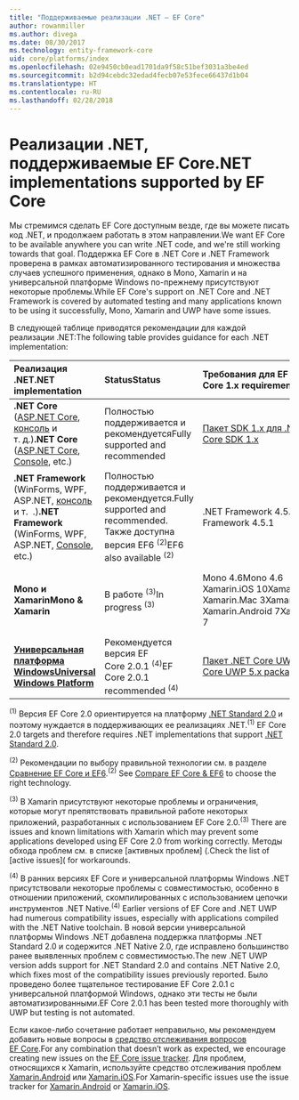 ```yaml
---
title: "Поддерживаемые реализации .NET — EF Core"
author: rowanmiller
ms.author: divega
ms.date: 08/30/2017
ms.technology: entity-framework-core
uid: core/platforms/index
ms.openlocfilehash: 02e9450cb0ead1701da9f58c51bef3031a3be4ed
ms.sourcegitcommit: b2d94cebdc32edad4fecb07e53fece66437d1b04
ms.translationtype: HT
ms.contentlocale: ru-RU
ms.lasthandoff: 02/28/2018
---
```

# <a name="net-implementations-supported-by-ef-core"></a><span data-ttu-id="8656b-102">Реализации .NET, поддерживаемые EF Core</span><span class="sxs-lookup"><span data-stu-id="8656b-102">.NET implementations supported by EF Core</span></span>

<span data-ttu-id="8656b-103">Мы стремимся сделать EF Core доступным везде, где вы можете писать код .NET, и продолжаем работать в этом направлении.</span><span class="sxs-lookup"><span data-stu-id="8656b-103">We want EF Core to be available anywhere you can write .NET code, and we're still working towards that goal.</span></span> <span data-ttu-id="8656b-104">Поддержка EF Core в .NET Core и .NET Framework проверена в рамках автоматизированного тестирования и множества случаев успешного применения, однако в Mono, Xamarin и на универсальной платформе Windows по-прежнему присутствуют некоторые проблемы.</span><span class="sxs-lookup"><span data-stu-id="8656b-104">While EF Core's support on .NET Core and .NET Framework is covered by automated testing and many applications known to be using it successfully, Mono, Xamarin and UWP have some issues.</span></span>

<span data-ttu-id="8656b-105">В следующей таблице приводятся рекомендации для каждой реализации .NET:</span><span class="sxs-lookup"><span data-stu-id="8656b-105">The following table provides guidance for each .NET implementation:</span></span>

| <span data-ttu-id="8656b-106">Реализация .NET</span><span class="sxs-lookup"><span data-stu-id="8656b-106">.NET implementation</span></span>                                                                                                  | <span data-ttu-id="8656b-107">Status</span><span class="sxs-lookup"><span data-stu-id="8656b-107">Status</span></span>                                                             | <span data-ttu-id="8656b-108">Требования для EF Core 1.x</span><span class="sxs-lookup"><span data-stu-id="8656b-108">EF Core 1.x requirements</span></span>                                                                                | <span data-ttu-id="8656b-109">Требования для EF Core 2.x <sup>(1)</sup></span><span class="sxs-lookup"><span data-stu-id="8656b-109">EF Core 2.x requirements <sup>(1)</sup></span></span>                                                                 |
|:---------------------------------------------------------------------------------------------------------------------|:-------------------------------------------------------------------|:--------------------------------------------------------------------------------------------------------|:--------------------------------------------------------------------------------------------------------|
| <span data-ttu-id="8656b-110">**.NET Core** ([ASP.NET Core](../get-started/aspnetcore/index.md), [консоль](../get-started/netcore/index.md) и т. д.)</span><span class="sxs-lookup"><span data-stu-id="8656b-110">**.NET Core** ([ASP.NET Core](../get-started/aspnetcore/index.md), [Console](../get-started/netcore/index.md), etc.)</span></span> | <span data-ttu-id="8656b-111">Полностью поддерживается и рекомендуется</span><span class="sxs-lookup"><span data-stu-id="8656b-111">Fully supported and recommended</span></span>                                    | [<span data-ttu-id="8656b-112">Пакет SDK 1.x для .NET Core</span><span class="sxs-lookup"><span data-stu-id="8656b-112">.NET Core SDK 1.x</span></span>](https://www.microsoft.com/net/core/)                                                | [<span data-ttu-id="8656b-113">Пакет SDK 2.x для .NET Core</span><span class="sxs-lookup"><span data-stu-id="8656b-113">.NET Core SDK 2.x</span></span>](https://www.microsoft.com/net/core/)                                                |
| <span data-ttu-id="8656b-114">**.NET Framework** (WinForms, WPF, ASP.NET, [консоль](../get-started/full-dotnet/index.md) и т.  .)</span><span class="sxs-lookup"><span data-stu-id="8656b-114">**.NET Framework** (WinForms, WPF, ASP.NET, [Console](../get-started/full-dotnet/index.md), etc.)</span></span>                    | <span data-ttu-id="8656b-115">Полностью поддерживается и рекомендуется.</span><span class="sxs-lookup"><span data-stu-id="8656b-115">Fully supported and recommended.</span></span> <span data-ttu-id="8656b-116">Также доступна версия EF6 <sup>(2)</sup></span><span class="sxs-lookup"><span data-stu-id="8656b-116">EF6 also available <sup>(2)</sup></span></span> | <span data-ttu-id="8656b-117">.NET Framework 4.5.1</span><span class="sxs-lookup"><span data-stu-id="8656b-117">.NET Framework 4.5.1</span></span>                                                                                    | <span data-ttu-id="8656b-118">.NET Framework 4.6.1</span><span class="sxs-lookup"><span data-stu-id="8656b-118">.NET Framework 4.6.1</span></span>                                                                                    |
| <span data-ttu-id="8656b-119">**Mono и Xamarin**</span><span class="sxs-lookup"><span data-stu-id="8656b-119">**Mono & Xamarin**</span></span>                                                                                                   | <span data-ttu-id="8656b-120">В работе <sup>(3)</sup></span><span class="sxs-lookup"><span data-stu-id="8656b-120">In progress <sup>(3)</sup></span></span>                                         | <span data-ttu-id="8656b-121">Mono 4.6</span><span class="sxs-lookup"><span data-stu-id="8656b-121">Mono 4.6</span></span> <br/> <span data-ttu-id="8656b-122">Xamarin.iOS 10</span><span class="sxs-lookup"><span data-stu-id="8656b-122">Xamarin.iOS 10</span></span> <br/> <span data-ttu-id="8656b-123">Xamarin.Mac 3</span><span class="sxs-lookup"><span data-stu-id="8656b-123">Xamarin.Mac 3</span></span> <br/> <span data-ttu-id="8656b-124">Xamarin.Android 7</span><span class="sxs-lookup"><span data-stu-id="8656b-124">Xamarin.Android 7</span></span>                               | <span data-ttu-id="8656b-125">Mono 5.4</span><span class="sxs-lookup"><span data-stu-id="8656b-125">Mono 5.4</span></span> <br/> <span data-ttu-id="8656b-126">Xamarin.iOS 10.14</span><span class="sxs-lookup"><span data-stu-id="8656b-126">Xamarin.iOS 10.14</span></span> <br/> <span data-ttu-id="8656b-127">Xamarin.Mac 3.8</span><span class="sxs-lookup"><span data-stu-id="8656b-127">Xamarin.Mac 3.8</span></span> <br/> <span data-ttu-id="8656b-128">Xamarin.Android 7.5</span><span class="sxs-lookup"><span data-stu-id="8656b-128">Xamarin.Android 7.5</span></span>                        |
| [<span data-ttu-id="8656b-129">**Универсальная платформа Windows**</span><span class="sxs-lookup"><span data-stu-id="8656b-129">**Universal Windows Platform**</span></span>](../get-started/uwp/index.md)                                                        | <span data-ttu-id="8656b-130">Рекомендуется версия EF Core 2.0.1 <sup>(4)</sup></span><span class="sxs-lookup"><span data-stu-id="8656b-130">EF Core 2.0.1 recommended <sup>(4)</sup></span></span>                           | [<span data-ttu-id="8656b-131">Пакет .NET Core UWP 5.x</span><span class="sxs-lookup"><span data-stu-id="8656b-131">.NET Core UWP 5.x package</span></span>](https://www.nuget.org/packages/Microsoft.NETCore.UniversalWindowsPlatform/) | [<span data-ttu-id="8656b-132">Пакет .NET Core UWP 6.x</span><span class="sxs-lookup"><span data-stu-id="8656b-132">.NET Core UWP 6.x package</span></span>](https://www.nuget.org/packages/Microsoft.NETCore.UniversalWindowsPlatform/) |

<span data-ttu-id="8656b-133"><sup>(1)</sup> Версия EF Core 2.0 ориентируется на платформу [.NET Standard 2.0](https://docs.microsoft.com/dotnet/standard/net-standard) и поэтому нуждается в поддерживающих ее реализациях .NET.</span><span class="sxs-lookup"><span data-stu-id="8656b-133"><sup>(1)</sup> EF Core 2.0 targets and therefore requires .NET implementations that support [.NET Standard 2.0](https://docs.microsoft.com/dotnet/standard/net-standard).</span></span>

<span data-ttu-id="8656b-134"><sup>(2)</sup> Рекомендации по выбору правильной технологии см. в разделе [Сравнение EF Core и EF6](../../efcore-and-ef6/index.md).</span><span class="sxs-lookup"><span data-stu-id="8656b-134"><sup>(2)</sup> See [Compare EF Core & EF6](../../efcore-and-ef6/index.md) to choose the right technology.</span></span>

<span data-ttu-id="8656b-135"><sup>(3)</sup> В Xamarin присутствуют некоторые проблемы и ограничения, которые могут препятствовать правильной работе некоторых приложений, разработанных с использованием EF Core 2.0.</span><span class="sxs-lookup"><span data-stu-id="8656b-135"><sup>(3)</sup> There are issues and known limitations with Xamarin which may prevent some applications developed using EF Core 2.0 from working correctly.</span></span> <span data-ttu-id="8656b-136">Методы обхода проблем см. в списке [активных проблем] ([](https://github.com/aspnet/entityframeworkCore/issues?q=is%3Aopen+is%3Aissue+label%3Aarea-xamarin).</span><span class="sxs-lookup"><span data-stu-id="8656b-136">Check the list of [active issues]([](https://github.com/aspnet/entityframeworkCore/issues?q=is%3Aopen+is%3Aissue+label%3Aarea-xamarin) for workarounds.</span></span>

<span data-ttu-id="8656b-137"><sup>(4)</sup> В ранних версиях EF Core и универсальной платформы Windows .NET присутствовали некоторые проблемы с совместимостью, особенно в отношении приложений, скомпилированных с использованием цепочки инструментов .NET Native.</span><span class="sxs-lookup"><span data-stu-id="8656b-137"><sup>(4)</sup> Earlier versions of EF Core and .NET UWP had numerous compatibility issues, especially with applications compiled with the .NET Native toolchain.</span></span> <span data-ttu-id="8656b-138">В новой версии универсальной платформы Windows .NET добавлена поддержка платформы .NET Standard 2.0 и содержится .NET Native 2.0, где исправлено большинство ранее выявленных проблем с совместимостью.</span><span class="sxs-lookup"><span data-stu-id="8656b-138">The new .NET UWP version adds support for .NET Standard 2.0 and contains .NET Native 2.0, which fixes most of the compatibility issues previously reported.</span></span> <span data-ttu-id="8656b-139">Было проведено более тщательное тестирование EF Core 2.0.1 с универсальной платформой Windows, однако эти тесты не были автоматизированными.</span><span class="sxs-lookup"><span data-stu-id="8656b-139">EF Core 2.0.1 has been tested more thoroughly with UWP but testing is not automated.</span></span>

<span data-ttu-id="8656b-140">Если какое-либо сочетание работает неправильно, мы рекомендуем добавить новые вопросы в [средство отслеживания вопросов EF Core](https://github.com/aspnet/entityframeworkcore/issues/new).</span><span class="sxs-lookup"><span data-stu-id="8656b-140">For any combination that doesn’t work as expected, we encourage creating new issues on the [EF Core issue tracker](https://github.com/aspnet/entityframeworkcore/issues/new).</span></span> <span data-ttu-id="8656b-141">Для проблем, относящихся к Xamarin, используйте средство отслеживания проблем [Xamarin.Android](https://github.com/xamarin/xamarin-android/issues/new) или [Xamarin.iOS](https://github.com/xamarin/xamarin-macios/issues/new).</span><span class="sxs-lookup"><span data-stu-id="8656b-141">For Xamarin-specific issues use the issue tracker for [Xamarin.Android](https://github.com/xamarin/xamarin-android/issues/new) or [Xamarin.iOS](https://github.com/xamarin/xamarin-macios/issues/new).</span></span>
